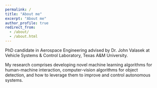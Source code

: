 ```yaml
---
permalink: /
title: "About me"
excerpt: "About me"
author_profile: true
redirect_from: 
  - /about/
  - /about.html
---
```


PhD candidate in Aerospace Engineering advised by Dr. John Valasek at Vehicle Systems & Control Laboratory, Texas A&M University.

My research comprises developing novel machine learning algorithms for human-machine interaction, computer-vision algorithms for object detection, and how to leverage them to improve and control autonomous systems.
